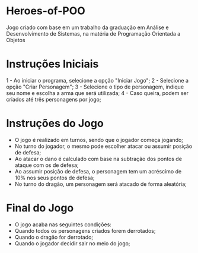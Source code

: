 # Heroes-of-POO
Jogo criado com base em um trabalho da graduação em Análise e Desenvolvimento de Sistemas, na matéria de Programação Orientada a Objetos

# Instruções Iniciais
1 - Ao iniciar o programa, selecione a opção "Iniciar Jogo";
2 - Selecione a opção "Criar Personagem";
3 - Selecione o tipo de personagem, indique seu nome e escolha a arma que será utilizada;
4 - Caso queira, podem ser criados até três personagens por jogo;

# Instruções do Jogo
 - O jogo é realizado em turnos, sendo que o jogador começa jogando;
 - No turno do jogador, o mesmo pode escolher atacar ou assumir posição de defesa;
 - Ao atacar o dano é calculado com base na subtração dos pontos de ataque com os de defesa;
 - Ao assumir posição de defesa, o personagem tem um acréscimo de 10% nos seus pontos de defesa;
 - No turno do dragão, um personagem será atacado de forma aleatória;

# Final do Jogo
 - O jogo acaba nas seguintes condições:
  - Quando todos os personagens criados forem derrotados;
  - Quando o dragão for derrotado;
  - Quando o jogador decidir sair no meio do jogo;